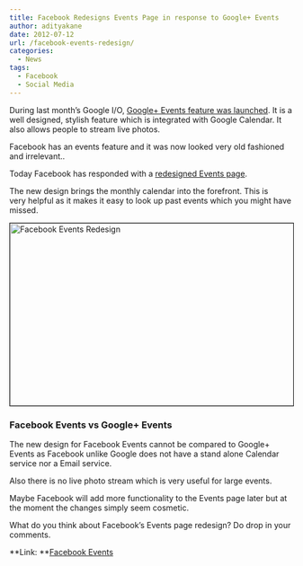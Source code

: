 ```yaml
---
title: Facebook Redesigns Events Page in response to Google+ Events
author: adityakane
date: 2012-07-12
url: /facebook-events-redesign/
categories:
  - News
tags:
  - Facebook
  - Social Media
---
```

During last month’s Google I/O, [Google+ Events feature was launched][1]. It is a well designed, stylish feature which is integrated with Google Calendar. It also allows people to stream live photos.

Facebook has an events feature and it was now looked very old fashioned and irrelevant..

Today Facebook has responded with a <a href="https://www.facebook.com/events" onclick="_gaq.push(['_trackEvent', 'outbound-article', 'https://www.facebook.com/events', 'redesigned Events page']);" >redesigned Events page</a>.

The new design brings the monthly calendar into the forefront. This is very helpful as it makes it easy to look up past events which you might have missed.

[<img class="alignnone size-full wp-image-59513" style="border: 1px solid black;" title="Facebook_events_Redesign" src="http://cdn.devilsworkshop.org/files/2012/07/Facebook_events_Redesign.png" alt="Facebook Events Redesign" width="550" height="325" />][2]

### Facebook Events vs Google+ Events

The new design for Facebook Events cannot be compared to Google+ Events as Facebook unlike Google does not have a stand alone Calendar service nor a Email service.

Also there is no live photo stream which is very useful for large events.

Maybe Facebook will add more functionality to the Events page later but at the moment the changes simply seem cosmetic.

What do you think about Facebook’s Events page redesign? Do drop in your comments.

**Link: **<a href="https://www.facebook.com/events" onclick="_gaq.push(['_trackEvent', 'outbound-article', 'https://www.facebook.com/events', 'Facebook Events']);" >Facebook Events</a>

 [1]: http://devilsworkshop.org/google-events-users-stream-photos-live/ "Google+ Events introduced at Google I/O 2012"
 [2]: http://cdn.devilsworkshop.org/files/2012/07/Facebook_events_Redesign.png
